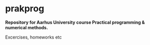 # prakprog
**Repository for Aarhus University course Practical programming &amp; numerical methods.**

Excercises, homeworks etc
